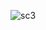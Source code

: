 ![sc3](https://user-images.githubusercontent.com/67211558/183528227-eae244a6-86fc-43b6-bee2-579619957022.png)
